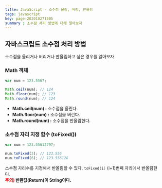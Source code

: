 ```yaml
---
title: JavaScript - 소수점 올림, 버림, 반올림
tags: javascript
key: page-202010271505
summary : 소수점 처리 방법에 대해 알아보자
---
```


## 자바스크립트 소수점 처리 방법
소수점을 올리거나 버리거나 반올림하고 싶은 경우를 알아보자

### Math 객체
```javascript
var num = 123.5567;

Math.ceil(num); // 124
Math.floor(num); // 123
Math.round(num); // 124
```
- <b>Math.ceil(num) :</b> 소수점을 올린다. <br/>
- <b>Math.floor(num) :</b> 소수점을 버린다. <br/>
- <b>Math.round(num) :</b> 소수점을 반올림한다. <br/>

### 소수점 자리 지정 함수 (toFixed())
```javascript
var num = 123.55612797;

num.toFixed(3); // 123.556
num.toFixed(6); // 123.556128
```
소수점 자리수를 지정해서 반올림할 수 있다. ```toFixed(i)```  (i+1)번째 자리에서 반올림한다.<br/>
<b><font color="red">주의)</font> 반환값(Return)이 String이다.</b>
<br/><br/><br/><br/>
